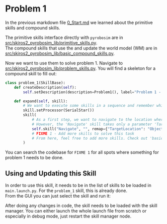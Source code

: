 # Problem 1

In the previous markdown file [0_Start.md](0_Start.md) we learned about the primitive skills and compound skills.

The primitive skills interface directly with `pyrobosim` are in [src/skiros2_pyrobosim_lib/primitive_skills.py](../skiros2_pyrobosim_lib/primitive_skills.py).  
The compound skills that use the and update the world model (WM) are in [src/skiros2_pyrobosim_lib/basic_compound_skills.py](../skiros2_pyrobosim_lib/basic_compound_skills.py).  

Now we want to use them to solve problem 1. Navigate to [src/skiros2_pyrobosim_lib/problem_skills.py](../skiros2_pyrobosim_lib/problem_skills.py). You will find a skeleton for a compound skill to fill out:

```python
class problem_1(SkillBase):
    def createDescription(self):
        self.setDescription(description=Problem1(), label="Problem 1 - Fetch Item")

    def expand(self, skill):
        # We want to execute some skills in a sequence and remember which one we executed, so we use SerialStar. It will abort the skill if any of the child skills fail:
        skill.setProcessor(SerialStar())
        skill(
            # As a first step, we want to navigate to the location where the object is currently located. In our skill, this is saved in the 'ObjectStartLocation' parameter.
            # However, the 'Navigate' skill takes only a parameter 'TargetLocation', so we need to remap/rewire those parameters like this:
            self.skill("Navigate", "", remap={"TargetLocation": "ObjectStartLocation"}),
            # FIXME 1 - Add more skills to solve this task
            # From here, feel free to add more skills. Check out 'basic_compound_skills.py' to see which ones are available:
        )
```

You can search the codebase for `FIXME 1` for all spots where something for problem 1 needs to be done.

## Using and Updating this Skill
In order to use this skill, it needs to be in the list of skills to be loaded in `main.launch.py`. For the `problem_1` skill, this is already done.  
From the GUI you can just select the skill and run it:



After doing any changes in code, the skill needs to be loaded with the skill manager. You can either launch the whole launch file from scratch or especially in debug mode, just restart the skill manager node.

